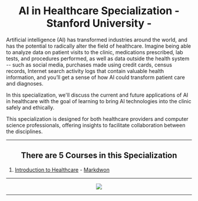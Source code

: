 <h1 align ="center"> AI in Healthcare Specialization - Stanford University -
</h1> 

Artificial intelligence (AI) has transformed industries around the world, and has the potential to radically alter the field of healthcare. Imagine being able to analyze data on patient visits to the clinic, medications prescribed, lab tests, and procedures performed, as well as data outside the health system -- such as social media, purchases made using credit cards, census records, Internet search activity logs that contain valuable health information, and you’ll get a sense of how AI could transform patient care and diagnoses.

In this specialization, we'll discuss the current and future applications of AI in healthcare with the goal of learning to bring AI technologies into the clinic safely and ethically.  

This specialization is designed for both healthcare providers and computer science professionals, offering insights to facilitate collaboration between the disciplines.

--- 
<h2 align ="center"> There are 5 Courses in this Specialization
</h2>

1. [Introduction to Healthcare](https://www.coursera.org/learn/intro-to-healthcare?specialization=ai-healthcare) - [Markdwon](Introduction%20to%20Healthcare/README.md)


--- 

<p align="center">
<img src="https://s3.amazonaws.com/coursera_assets/meta_images/generated/XDP/XDP~SPECIALIZATION!~ai-healthcare/XDP~SPECIALIZATION!~ai-healthcare.jpeg" >
</p>

---